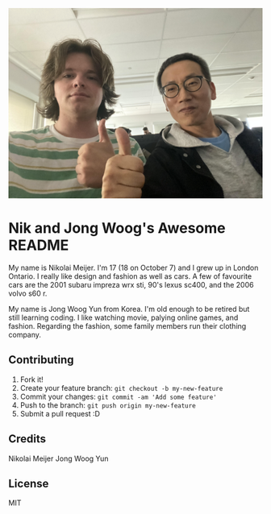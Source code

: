 ![Photo not loading...](/img/team.jpg "Team photo")

# Nik and Jong Woog's Awesome README

My name is Nikolai Meijer. I'm 17 (18 on October 7) and I grew up in London Ontario. I really like design and fashion as well as cars. A few of favourite cars are the 2001 subaru impreza wrx sti, 90's lexus sc400, and the 2006 volvo s60 r.

My name is Jong Woog Yun from Korea. I'm old enough to be retired but still learning coding. I like watching movie, palying online games, and fashion. Regarding the fashion, some family members run their clothing company.

## Contributing

1. Fork it!
2. Create your feature branch: `git checkout -b my-new-feature`
3. Commit your changes: `git commit -am 'Add some feature'`
4. Push to the branch: `git push origin my-new-feature`
5. Submit a pull request :D

## Credits

Nikolai Meijer
Jong Woog Yun

## License

MIT
